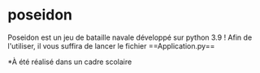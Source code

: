 # poseidon
Poseidon est un jeu de bataille navale développé sur python 3.9 !
Afin de l'utiliser, il vous suffira de lancer le fichier ==Application.py==


*À été réalisé dans un cadre scolaire
